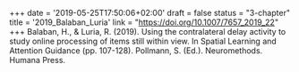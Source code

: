 +++
date = '2019-05-25T17:50:06+02:00'
draft = false
status = "3-chapter"
title = '2019_Balaban_Luria'
link = "https://doi.org/10.1007/7657_2019_22"
+++
Balaban, H., & Luria, R. (2019). Using the contralateral delay activity to study online processing of items still within view. In Spatial Learning and Attention Guidance (pp. 107-128). Pollmann, S. (Ed.). Neuromethods. Humana Press.
